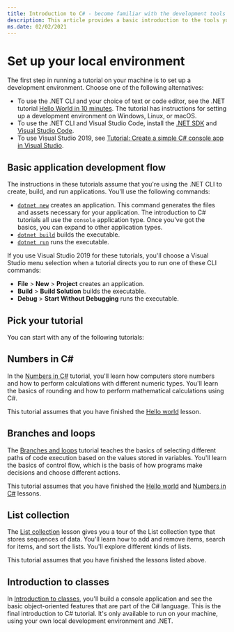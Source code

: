 ```yaml
---
title: Introduction to C# - become familiar with the development tools
description: This article provides a basic introduction to the tools you'll use to develop C# and .NET Applications on your machine.
ms.date: 02/02/2021
---
```

# Set up your local environment

The first step in running a tutorial on your machine is to set up a development environment. Choose one of the following alternatives:

* To use the .NET CLI and your choice of text or code editor, see the .NET tutorial [Hello World in 10 minutes](https://dotnet.microsoft.com/learn/dotnet/hello-world-tutorial/intro). The tutorial has instructions for setting up a development environment on Windows, Linux, or macOS.
* To use the .NET CLI and Visual Studio Code, install the [.NET SDK](https://dotnet.microsoft.com/download) and
[Visual Studio Code](https://code.visualstudio.com/).
* To use Visual Studio 2019, see [Tutorial: Create a simple C# console app in Visual Studio](/visualstudio/get-started/csharp/tutorial-console).

## Basic application development flow

The instructions in these tutorials assume that you're using the .NET CLI to create, build, and run applications. You'll use the following commands:

* [`dotnet new`](../../../core/tools/dotnet-new.md) creates an application. This command generates the files and assets necessary for your application. The introduction to C# tutorials all use the `console` application type. Once you've got the basics, you can expand to other application types.
* [`dotnet build`](../../../core/tools/dotnet-build.md) builds the executable.
* [`dotnet run`](../../../core/tools/dotnet-run.md) runs the executable.

If you use Visual Studio 2019 for these tutorials, you'll choose a Visual Studio menu selection when a tutorial directs you to run one of these CLI commands:

* **File** > **New** > **Project** creates an application.
* **Build** >  **Build Solution** builds the executable.
* **Debug** > **Start Without Debugging** runs the executable.

## Pick your tutorial

You can start with any of the following tutorials:

## Numbers in C\#

In the [Numbers in C#](numbers-in-csharp-local.md) tutorial, you'll learn
how computers store numbers and how to perform calculations with different
numeric types. You'll learn the basics of rounding and how to perform
mathematical calculations using C#.

This tutorial assumes that you have finished the [Hello world](hello-world.yml) lesson.

## Branches and loops

The [Branches and loops](branches-and-loops-local.md) tutorial teaches the basics of selecting
different paths of code execution based on the values stored in variables. You'll learn the
basics of control flow, which is the basis of how programs make decisions and choose
different actions.

This tutorial assumes that you have finished the [Hello world](hello-world.yml) and
[Numbers in C#](numbers-in-csharp-local.md) lessons.

## List collection

The [List collection](arrays-and-collections.md) lesson gives you a tour of the List collection type that stores sequences of data. You'll learn how to add and remove items, search for items, and sort the lists. You'll explore different kinds of lists.

This tutorial assumes that you have finished the lessons listed above.

## Introduction to classes

In [Introduction to classes](introduction-to-classes.md), you'll build a console application and see the basic object-oriented features that are part of the C# language. This is the final introduction to C# tutorial. It's only available to run on your machine, using your own local development environment and .NET.
